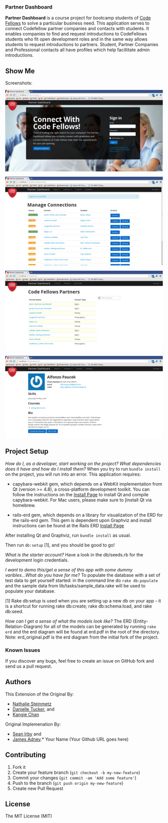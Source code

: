 ### Partner Dashboard 

**Partner Dashboard** is a course project for bootcamp students of [Code Fellows](www.codefellows.org) to solve a particular business need.  This application serves to connect Codefellow partner companies and contacts with students.  It enables companies to find and request introductions to CodeFellows students who fit open development roles and in the same way allows students to request introductions to partners.  Student, Partner Companies and Professional contacts all have profiles which help facillitate admin introductions.

## Show Me

Screenshots:

![Splash Page](lib/assets/splash.png)

![Admin](lib/assets/admin.png)

![Admin](lib/assets/partners.png)

![Admin](lib/assets/student.png)

## Project Setup

_How do I, as a developer, start working on the project? What dependencies does it have and how do I install them?_
When you try to run `bundle install` on the project, you will run into an error. This application requires:

* capybara-webkit gem, which depends on a WebKit implementation from Qt (version >= 4.8), a cross-platform development toolkit. You can follow the instructions on the [Install Page](https://github.com/thoughtbot/capybara-webkit/wiki/Installing-Qt-and-compiling-capybara-webkit) to install Qt and compile capybara-webkit. For Mac users, please make sure to [install Qt via homebrew.

* rails-erd gem, which depends on a library for visualization of the ERD for the rails-erd gem. This gem is dependent upon Graphviz and install instructions can be found at the Rails ERD [Install Page](http://rails-erd.rubyforge.org/install.html) 

After installing Qt and Graphviz, run `bundle install` as usual.

Then run `db:setup` [1], and you should be good to go! 

_What is the starter account?_
Have a look in the db/seeds.rb for the development login credentials.

_I want to demo this/get a sense of this app with some dummy varibles...What do you have for me?_
To populate the database with a set of test data to get yourself started: in the command line do `rake db:populate` and the sample data from lib/tasks/sample_data.rake will be used to populate your database.

[1] Rake db:setup is used when you are setting up a new db on your app - it is a shortcut for running rake db:create; rake db:schema:load, and rake db:seed.

_How can I get a sense of what the models look like?_
The ERD (Entity-Relation-Diagram) for all of the models can be generated by running `rake erd` and the erd diagram will be found at erd.pdf in the root of the directory. Note: erd_original.pdf is the erd diagram from the initial fork of the project.

### Known Issues

If you discover any bugs, feel free to create an issue on GitHub fork and
send us a pull request.

## Authors

This Extension of the Original By: 
* [Nathalie Steinmetz](www.linkedin.com/in/nathaliesteinmetz)
* [Danielle Tucker](www.linkedin.com/in/dqtucker), and 
* [Kangie Chan](www.linkedin.com/in/kangiechan/)

Original Implemenation By: 
* [Sean Irby](www.linkedin.com/pub/sean-irby/71/b8/5aa) and 
* [James Adney](www.linkedin.com/in/jamesadney).* Your Name (Your Github URL goes here)

## Contributing

1. Fork it
2. Create your feature branch (`git checkout -b my-new-feature`)
3. Commit your changes (`git commit -am 'Add some feature'`)
4. Push to the branch (`git push origin my-new-feature`)
5. Create new Pull Request


## License

The MIT License (MIT)

